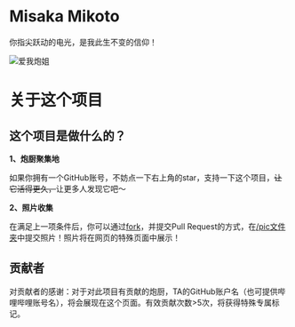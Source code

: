 # Misaka Mikoto
你指尖跃动的电光，是我此生不变的信仰！

![爱我炮姐](https://github.com/shbwb/misaka/blob/main/pic/0EE7D24A-F64D-4818-AEE8-E5C83A5696B3.jpeg)

# 关于这个项目
## 这个项目是做什么的？
**1、炮厨聚集地**

如果你拥有一个GitHub账号，不妨点一下右上角的star，支持一下这个项目，<del>让它活得更久，</del>让更多人发现它吧～

**2、照片收集**

在满足上一项条件后，你可以通过[fork](https://github.com/shbwb/misaka/fork)，并提交Pull Request的方式，在[/pic文件夹](https://github.com/shbwb/misaka/tree/main/pic)中提交照片！照片将在网页的特殊页面中展示！

## 贡献者
对贡献者的感谢：对于对此项目有贡献的炮厨，TA的GitHub账户名（也可提供哔哩哔哩账号名），将会展现在这个页面。有效贡献次数>5次，将获得特殊专属标记。
